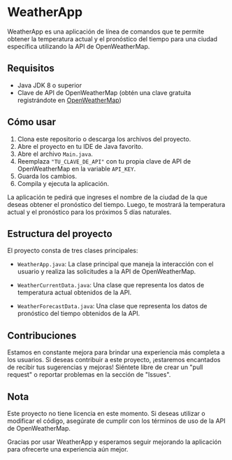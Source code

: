 # WeatherApp

WeatherApp es una aplicación de línea de comandos que te permite obtener la temperatura actual y el pronóstico del tiempo para una ciudad específica utilizando la API de OpenWeatherMap.

## Requisitos

- Java JDK 8 o superior
- Clave de API de OpenWeatherMap (obtén una clave gratuita registrándote en [OpenWeatherMap](https://openweathermap.org/))

## Cómo usar

1. Clona este repositorio o descarga los archivos del proyecto.
2. Abre el proyecto en tu IDE de Java favorito.
3. Abre el archivo `Main.java`.
4. Reemplaza `"TU_CLAVE_DE_API"` con tu propia clave de API de OpenWeatherMap en la variable `API_KEY`.
5. Guarda los cambios.
6. Compila y ejecuta la aplicación.

La aplicación te pedirá que ingreses el nombre de la ciudad de la que deseas obtener el pronóstico del tiempo. Luego, te mostrará la temperatura actual y el pronóstico para los próximos 5 días naturales.

## Estructura del proyecto

El proyecto consta de tres clases principales:

- `WeatherApp.java`: La clase principal que maneja la interacción con el usuario y realiza las solicitudes a la API de OpenWeatherMap.

- `WeatherCurrentData.java`: Una clase que representa los datos de temperatura actual obtenidos de la API.

- `WeatherForecastData.java`: Una clase que representa los datos de pronóstico del tiempo obtenidos de la API.

## Contribuciones

Estamos en constante mejora para brindar una experiencia más completa a los usuarios. Si deseas contribuir a este proyecto, ¡estaremos encantados de recibir tus sugerencias y mejoras! Siéntete libre de crear un "pull request" o reportar problemas en la sección de "Issues".

## Nota

Este proyecto no tiene licencia en este momento. Si deseas utilizar o modificar el código, asegúrate de cumplir con los términos de uso de la API de OpenWeatherMap.

Gracias por usar WeatherApp y esperamos seguir mejorando la aplicación para ofrecerte una experiencia aún mejor.
